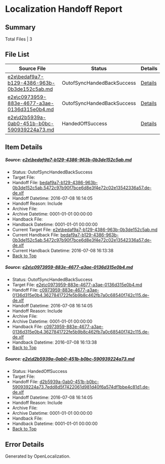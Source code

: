 # <a name='report-top'></a> Localization Handoff Report

## Summary
 Total Files | 3

## File List
 Source File | Status | Details 
 ----------- | ------ | ------- 
 [e2e\bedaf9a7-b129-4386-963b-0b3de152c5ab.md](https://github.com/OpenLocalizationTestOrg/oltest/blob/81ab1aa7a513cd38cb6858bd585d548875c8c7e1/e2e/bedaf9a7-b129-4386-963b-0b3de152c5ab.md) | OutofSyncHandedBackSuccess | [Details](#bf3f468d437c9396b48aa2c902a7e773285d439d4)
 [e2e\c0973959-883e-4677-a3ae-0136d315e0b4.md](https://github.com/OpenLocalizationTestOrg/oltest/blob/bba82f8d3b5a0c4cb013319f4a830d168172d41f/e2e/c0973959-883e-4677-a3ae-0136d315e0b4.md) | OutofSyncHandedBackSuccess | [Details](#b3a9c90d81519a5353c063ce1fd613f936f496395)
 [e2e\d2b5939a-0ab0-451b-b0bc-590939224a73.md](https://github.com/OpenLocalizationTestOrg/oltest/blob/3fc44e3fd86d587c73ab97c4b5d4c4be7311664b/e2e/d2b5939a-0ab0-451b-b0bc-590939224a73.md) | HandedOffSuccess | [Details](#d02c6cbe9def2a10192da13716d7e9d469467e926)

## Item Details
##### <a name='bf3f468d437c9396b48aa2c902a7e773285d439d4'></a> Source: [e2e\bedaf9a7-b129-4386-963b-0b3de152c5ab.md](https://github.com/OpenLocalizationTestOrg/oltest/blob/81ab1aa7a513cd38cb6858bd585d548875c8c7e1/e2e/bedaf9a7-b129-4386-963b-0b3de152c5ab.md)
* Status: OutofSyncHandedBackSuccess
* Target File: 
* Handoff File: [bedaf9a7-b129-4386-963b-0b3de152c5ab.5472c97b90f7bce6d8e3f4e72c02e13542336a57.de-de.xlf](https://github.com/OpenLocalizationTestOrg/olhandoff-e2e/blob/f2f0729910c6d9253f40a515e37bec69840af428/ol-handoff/OpenLocalizationTestOrg/oltest-dede-fly/ci/mt/bedaf9a7-b129-4386-963b-0b3de152c5ab.5472c97b90f7bce6d8e3f4e72c02e13542336a57.de-de.xlf)
* Handoff Datetime: 2016-07-08 16:14:05
* Handoff Reason: Include
* Archive File: 
* Archive Datetime: 0001-01-01 00:00:00
* Handback File: 
* Handback Datetime: 0001-01-01 00:00:00
* Current Target File: [e2e\bedaf9a7-b129-4386-963b-0b3de152c5ab.md](https://github.com/OpenLocalizationTestOrg/oltest-dede-fly/blob/e4ddf84dcef98e7476dee6e2ff65189bc2d6a4bd/e2e/bedaf9a7-b129-4386-963b-0b3de152c5ab.md)
* Current Handback File: [bedaf9a7-b129-4386-963b-0b3de152c5ab.5472c97b90f7bce6d8e3f4e72c02e13542336a57.de-de.xlf](https://github.com/OpenLocalizationTestOrg/olhandback-e2e/blob/140481b0b878a4105f1614be0bc7854a4a973750/ol-handback/OpenLocalizationTestOrg/oltest-dede-fly/ci/ht/bedaf9a7-b129-4386-963b-0b3de152c5ab.5472c97b90f7bce6d8e3f4e72c02e13542336a57.de-de.xlf)
* Current Handback Datetime: 2016-07-08 16:13:38
* [Back to Top](#report-top)

##### <a name='b3a9c90d81519a5353c063ce1fd613f936f496395'></a> Source: [e2e\c0973959-883e-4677-a3ae-0136d315e0b4.md](https://github.com/OpenLocalizationTestOrg/oltest/blob/bba82f8d3b5a0c4cb013319f4a830d168172d41f/e2e/c0973959-883e-4677-a3ae-0136d315e0b4.md)
* Status: OutofSyncHandedBackSuccess
* Target File: [e2e\c0973959-883e-4677-a3ae-0136d315e0b4.md](https://github.com/OpenLocalizationTestOrg/oltest-dede-fly/blob/e4ddf84dcef98e7476dee6e2ff65189bc2d6a4bd/e2e/c0973959-883e-4677-a3ae-0136d315e0b4.md)
* Handoff File: [c0973959-883e-4677-a3ae-0136d315e0b4.3627841722fe5b9b8c462fb7a0c68540f742c115.de-de.xlf](https://github.com/OpenLocalizationTestOrg/olhandoff-e2e/blob/f2f0729910c6d9253f40a515e37bec69840af428/ol-handoff/OpenLocalizationTestOrg/oltest-dede-fly/ci/mt/c0973959-883e-4677-a3ae-0136d315e0b4.3627841722fe5b9b8c462fb7a0c68540f742c115.de-de.xlf)
* Handoff Datetime: 2016-07-08 16:14:05
* Handoff Reason: Include
* Archive File: 
* Archive Datetime: 0001-01-01 00:00:00
* Handback File: [c0973959-883e-4677-a3ae-0136d315e0b4.3627841722fe5b9b8c462fb7a0c68540f742c115.de-de.xlf](https://github.com/OpenLocalizationTestOrg/olhandback-e2e/blob/140481b0b878a4105f1614be0bc7854a4a973750/ol-handback/OpenLocalizationTestOrg/oltest-dede-fly/ci/ht/c0973959-883e-4677-a3ae-0136d315e0b4.3627841722fe5b9b8c462fb7a0c68540f742c115.de-de.xlf)
* Handback Datetime: 2016-07-08 16:13:38
* [Back to Top](#report-top)

##### <a name='d02c6cbe9def2a10192da13716d7e9d469467e926'></a> Source: [e2e\d2b5939a-0ab0-451b-b0bc-590939224a73.md](https://github.com/OpenLocalizationTestOrg/oltest/blob/3fc44e3fd86d587c73ab97c4b5d4c4be7311664b/e2e/d2b5939a-0ab0-451b-b0bc-590939224a73.md)
* Status: HandedOffSuccess
* Target File: 
* Handoff File: [d2b5939a-0ab0-451b-b0bc-590939224a73.7edd8d5f7422061d981d40f6a574df1bbe4c81d1.de-de.xlf](https://github.com/OpenLocalizationTestOrg/olhandoff-e2e/blob/f2f0729910c6d9253f40a515e37bec69840af428/ol-handoff/OpenLocalizationTestOrg/oltest-dede-fly/ci/mt/d2b5939a-0ab0-451b-b0bc-590939224a73.7edd8d5f7422061d981d40f6a574df1bbe4c81d1.de-de.xlf)
* Handoff Datetime: 2016-07-08 16:14:05
* Handoff Reason: Include
* Archive File: 
* Archive Datetime: 0001-01-01 00:00:00
* Handback File: 
* Handback Datetime: 0001-01-01 00:00:00
* [Back to Top](#report-top)


## Error Details

Generated by OpenLocalization.

